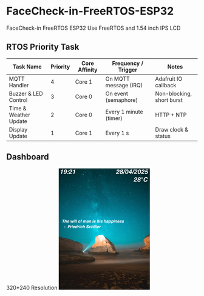 # FaceCheck-in-FreeRTOS-ESP32
FaceCheck-in FreeRTOS ESP32 Use FreeRTOS and 1.54 inch IPS LCD

## RTOS Priority Task
| Task Name                 | Priority         | Core Affinity | Frequency / Trigger       | Notes                     |
|---------------------------|---------------------|---------------|--------------------------|---------------------------|
| MQTT Handler              | 4                 | Core 1        | On MQTT message (IRQ)    | Adafruit IO callback      |
| Buzzer & LED Control      | 3        | Core 0        | On event (semaphore)     | Non-blocking, short burst |
| Time & Weather Update     | 2               | Core 0        | Every 1 minute (timer)      | HTTP + NTP                |
| Display Update            | 1                | Core 1        | Every 1 s                   | Draw clock & status       |

## Dashboard
320*240 Resolution
![Face Checkin Demo](face-checkin-2/240320%20(240%20x%20240%20px)%20(1).png)

